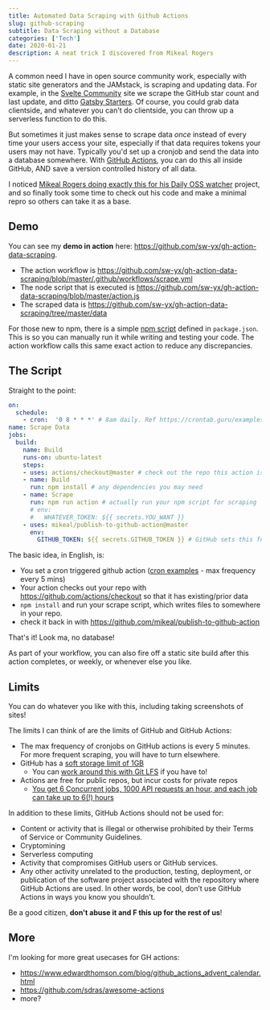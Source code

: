 ```yaml
---
title: Automated Data Scraping with Github Actions
slug: github-scraping
subtitle: Data Scraping without a Database
categories: ['Tech']
date: 2020-01-21
description: A neat trick I discovered from Mikeal Rogers
---
```


A common need I have in open source community work, especially with static site generators and the JAMstack, is scraping and updating data. For example, in the [Svelte Community](https://svelte-community.netlify.com/code) site we scrape the GitHub star count and last update, and ditto [Gatsby Starters](https://www.gatsbyjs.org/starters/). Of course, you could grab data clientside, and whatever you can't do clientside, you can throw up a serverless function to do this. 

But sometimes it just makes sense to scrape data *once* instead of every time your users access your site, especially if that data requires tokens your users may not have. Typically you'd set up a cronjob and send the data into a database somewhere. With [GitHub Actions](https://github.com/features/actions), you can do this all inside GitHub, AND save a version controlled history of all data.

I noticed [Mikeal Rogers doing exactly this for his Daily OSS watcher](https://github.com/mikeal/daily) project, and so finally took some time to check out his code and make a minimal repro so others can take it as a base.

## Demo

You can see my **demo in action** here: https://github.com/sw-yx/gh-action-data-scraping.

- The action workflow is https://github.com/sw-yx/gh-action-data-scraping/blob/master/.github/workflows/scrape.yml
- The node script that is executed is https://github.com/sw-yx/gh-action-data-scraping/blob/master/action.js
- The scraped data is https://github.com/sw-yx/gh-action-data-scraping/tree/master/data

For those new to npm, there is a simple [npm script](https://www.freecodecamp.org/news/introduction-to-npm-scripts-1dbb2ae01633/) defined in `package.json`. This is so you can manually run it while writing and testing your code. The action workflow calls this same exact action to reduce any discrepancies.

## The Script

Straight to the point:

```yaml
on:
  schedule:
    - cron:  '0 8 * * *' # 8am daily. Ref https://crontab.guru/examples.html
name: Scrape Data
jobs:
  build:
    name: Build
    runs-on: ubuntu-latest
    steps:
    - uses: actions/checkout@master # check out the repo this action is in, so that you have all prior data
    - name: Build
      run: npm install # any dependencies you may need
    - name: Scrape
      run: npm run action # actually run your npm script for scraping
      # env:
      #   WHATEVER_TOKEN: ${{ secrets.YOU_WANT }}
    - uses: mikeal/publish-to-github-action@master
      env:
        GITHUB_TOKEN: ${{ secrets.GITHUB_TOKEN }} # GitHub sets this for you
```

The basic idea, in English, is:

- You set a cron triggered github action ([cron examples](https://crontab.guru/examples.html) - max frequency every 5 mins)
- Your action checks out your repo with https://github.com/actions/checkout so that it has existing/prior data
- `npm install` and run your scrape script, which writes files to somewhere in your repo. 
- check it back in with https://github.com/mikeal/publish-to-github-action

That's it! Look ma, no database!

As part of your workflow, you can also fire off a static site build after this action completes, or weekly, or whenever else you like.

## Limits

You can do whatever you like with this, including taking screenshots of sites!

The limits I can think of are the limits of GitHub and GitHub Actions:

- The max frequency of cronjobs on GitHub actions is every 5 minutes. For more frequent scraping, you will have to turn elsewhere.
- GitHub has a [soft storage limit of 1GB](https://www.quora.com/What-is-the-max-storage-limit-per-repository-in-GitHub)
  - You can [work around this with Git LFS](https://twitter.com/mikeal/status/1219739811159801856) if you have to!
- Actions are free for public repos, but incur costs for private repos
  - [You get 6 Concurrent jobs, 1000 API requests an hour, and each job can take up to 6(!) hours](https://help.github.com/en/actions/automating-your-workflow-with-github-actions/about-github-actions#usage-limits)

In addition to these limits, GitHub Actions should not be used for:

- Content or activity that is illegal or otherwise prohibited by their Terms of Service or Community Guidelines.
- Cryptomining
- Serverless computing
- Activity that compromises GitHub users or GitHub services.
- Any other activity unrelated to the production, testing, deployment, or publication of the software project associated with the repository where GitHub Actions are used. In other words, be cool, don’t use GitHub Actions in ways you know you shouldn’t. 

Be a good citizen, **don't abuse it and F this up for the rest of us**!

## More

I'm looking for more great usecases for GH actions:

- https://www.edwardthomson.com/blog/github_actions_advent_calendar.html
- https://github.com/sdras/awesome-actions
- more?